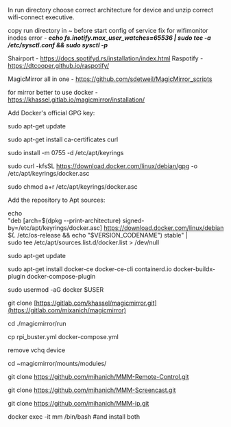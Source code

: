 In run directory choose correct architecture for device and unzip correct wifi-connect executive.

copy run directory in ~ before start config of service
fix for wifimonitor inodes error - 
<i><b>echo fs.inotify.max_user_watches=65536 | sudo tee -a /etc/sysctl.conf && sudo sysctl -p</b></i>

Shairport - https://docs.spotifyd.rs/installation/index.html 
Raspotify - https://dtcooper.github.io/raspotify/ 

MagicMirror all in one - https://github.com/sdetweil/MagicMirror_scripts 

for mirror better to use docker - https://khassel.gitlab.io/magicmirror/installation/

Add Docker's official GPG key:

sudo apt-get update

sudo apt-get install ca-certificates curl

sudo install -m 0755 -d /etc/apt/keyrings

sudo curl -kfsSL https://download.docker.com/linux/debian/gpg -o /etc/apt/keyrings/docker.asc

sudo chmod a+r /etc/apt/keyrings/docker.asc


Add the repository to Apt sources:

echo \
  "deb [arch=$(dpkg --print-architecture) signed-by=/etc/apt/keyrings/docker.asc] https://download.docker.com/linux/debian \
  $(. /etc/os-release && echo "$VERSION_CODENAME") stable" | \
  sudo tee /etc/apt/sources.list.d/docker.list > /dev/null 
  
sudo apt-get update 


sudo apt-get install docker-ce docker-ce-cli containerd.io docker-buildx-plugin docker-compose-plugin 


sudo usermod -aG docker $USER

git clone [https://gitlab.com/khassel/magicmirror.git](https://gitlab.com/mixanich/magicmirror)

cd ./magicmirror/run

cp rpi_buster.yml docker-compose.yml

remove vchq device


cd ~magicmirror/mounts/modules/

git clone https://github.com/mihanich/MMM-Remote-Control.git

git clone https://github.com/mihanich/MMM-Screencast.git

git clone https://github.com/mihanich/MMM-ip.git


docker exec -it mm /bin/bash
#and install both
